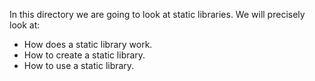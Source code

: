 In this directory we are going to look at static libraries.
We will precisely look at:
  * How does a static library work.
  * How to create a static library.
  * How to use a static library.
